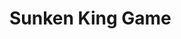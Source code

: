 # Sunken King Game

<object data="/doc/gdd-docs.pdf" width="1000" height="1000" type='application/pdf'></object>
